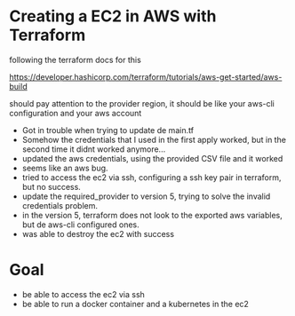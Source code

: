 # Creating a EC2 in AWS with Terraform

following the terraform docs for this

https://developer.hashicorp.com/terraform/tutorials/aws-get-started/aws-build

should pay attention to the provider region, it should be like your aws-cli configuration and your aws account


- Got in trouble when trying to update de main.tf
- Somehow the credentials that I used in the first apply worked, but in the second time it didnt worked anymore...
- updated the aws credentials, using the provided CSV file and it worked
- seems like an aws bug.
- tried to access the ec2 via ssh, configuring a ssh key pair in terraform, but no success. 
- update the required_provider to version 5, trying to solve the invalid credentials problem. 
- in the version 5, terraform does not look to the exported aws variables, but de aws-cli configured ones.
- was able to destroy the ec2 with success


# Goal
- be able to access the ec2 via ssh
- be able to run a docker container and a kubernetes in the ec2


